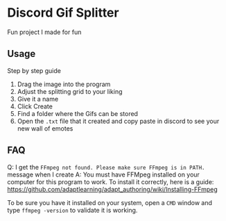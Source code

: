 # Discord Gif Splitter

Fun project I made for fun

## Usage

Step by step guide
1. Drag the image into the program
2. Adjust the splitting grid to your liking
3. Give it a name
4. Click Create
5. Find a folder where the Gifs can be stored
6. Open the `.txt` file that it created and copy paste in discord to see your new wall of emotes

## FAQ

Q: I get the `FFmpeg not found. Please make sure FFmpeg is in PATH.` message when I create
A: You must have FFMpeg installed on your computer for this program to work. To install it correctly, here is a guide: https://github.com/adaptlearning/adapt_authoring/wiki/Installing-FFmpeg

To be sure you have it installed on your system, open a `CMD` window and type `ffmpeg -version` to validate it is working.